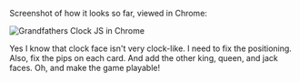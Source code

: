 Screenshot of how it looks so far, viewed in Chrome:

![Grandfathers Clock JS in Chrome](https://raw.github.com/moneypenny/Grandfather-s-Clock-JS/master/screenshot-1.png "Viewed in Chrome")

Yes I know that clock face isn't very clock-like.  I need to fix the positioning.  Also, fix the pips on each card.  And add the other king, queen, and jack faces.  Oh, and make the game playable!